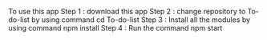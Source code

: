 To use this app 
Step 1 : download this app
Step 2 : change repository to To-do-list by using command cd To-do-list
Step 3 : Install all the modules by using command npm install
Step 4 : Run the command npm start
